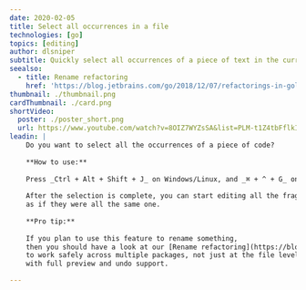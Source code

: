 ```yaml
---
date: 2020-02-05
title: Select all occurrences in a file 
technologies: [go]
topics: [editing]
author: dlsniper
subtitle: Quickly select all occurrences of a piece of text in the current file
seealso:
  - title: Rename refactoring
    href: 'https://blog.jetbrains.com/go/2018/12/07/refactorings-in-goland-rename-refactoring/'
thumbnail: ./thumbnail.png
cardThumbnail: ./card.png
shortVideo:
  poster: ./poster_short.png
  url: https://www.youtube.com/watch?v=8OIZ7WYZsSA&list=PLM-t1Z4tbFflkIOaap4P-BV30ZrZwrDld&index=7
leadin: |
    Do you want to select all the occurrences of a piece of code?
    
    **How to use:**
    
    Press _Ctrl + Alt + Shift + J_ on Windows/Linux, and _⌘ + ^ + G_ on macOS.
    
    After the selection is complete, you can start editing all the fragments
    as if they were all the same one.
    
    **Pro tip:**
    
    If you plan to use this feature to rename something,
    then you should have a look at our [Rename refactoring](https://blog.jetbrains.com/go/2018/12/07/refactorings-in-goland-rename-refactoring/), which is designed
    to work safely across multiple packages, not just at the file level,
    with full preview and undo support.

---
```

